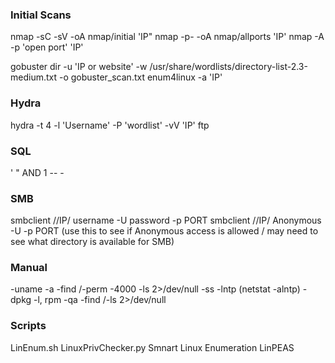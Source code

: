### Initial Scans

nmap -sC -sV -oA nmap/initial 'IP"
nmap -p- -oA nmap/allports 'IP'
nmap -A -p 'open port' 'IP'

gobuster dir -u 'IP or website'  -w /usr/share/wordlists/directory-list-2.3-medium.txt -o gobuster_scan.txt
enum4linux -a 'IP'

### Hydra

hydra -t 4 -l 'Username' -P 'wordlist' -vV 'IP' ftp

### SQL

' " AND 1 -- -

### SMB

smbclient //IP/ username -U password -p PORT
smbclient //IP/ Anonymous -U -p PORT     (use this to see if Anonymous access is allowed / may need to see what directory is available for SMB)

### Manual

-uname -a
-find /-perm -4000 -ls 2>/dev/null
-ss -lntp (netstat -alntp)
-dpkg -l, rpm -qa
-find /-ls 2>/dev/null

### Scripts

LinEnum.sh
LinuxPrivChecker.py
Smnart Linux Enumeration
LinPEAS
